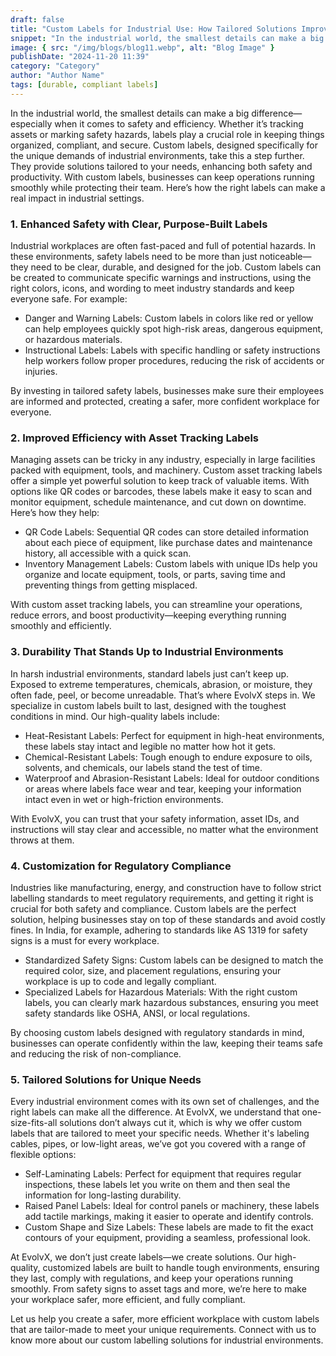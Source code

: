 ```yaml
---
draft: false
title: "Custom Labels for Industrial Use: How Tailored Solutions Improve Safety and Efficiency"
snippet: "In the industrial world, the smallest details can make a big difference—especially when it comes..."
image: { src: "/img/blogs/blog11.webp", alt: "Blog Image" }
publishDate: "2024-11-20 11:39"
category: "Category"
author: "Author Name"
tags: [durable, compliant labels]
---
```


In the industrial world, the smallest details can make a big difference—especially when it comes to safety and efficiency. Whether it’s tracking assets or marking safety hazards, labels play a crucial role in keeping things organized, compliant, and secure. Custom labels, designed specifically for the unique demands of industrial environments, take this a step further. They provide solutions tailored to your needs, enhancing both safety and productivity. With custom labels, businesses can keep operations running smoothly while protecting their team. Here’s how the right labels can make a real impact in industrial settings.

### 1. Enhanced Safety with Clear, Purpose-Built Labels

Industrial workplaces are often fast-paced and full of potential hazards. In these environments, safety labels need to be more than just noticeable—they need to be clear, durable, and designed for the job. Custom labels can be created to communicate specific warnings and instructions, using the right colors, icons, and wording to meet industry standards and keep everyone safe.
For example:

- Danger and Warning Labels: Custom labels in colors like red or yellow can help employees quickly spot high-risk areas, dangerous equipment, or hazardous materials.
- Instructional Labels: Labels with specific handling or safety instructions help workers follow proper procedures, reducing the risk of accidents or injuries.

By investing in tailored safety labels, businesses make sure their employees are informed and protected, creating a safer, more confident workplace for everyone.

### 2. Improved Efficiency with Asset Tracking Labels

Managing assets can be tricky in any industry, especially in large facilities packed with equipment, tools, and machinery. Custom asset tracking labels offer a simple yet powerful solution to keep track of valuable items. With options like QR codes or barcodes, these labels make it easy to scan and monitor equipment, schedule maintenance, and cut down on downtime.
Here’s how they help:

- QR Code Labels: Sequential QR codes can store detailed information about each piece of equipment, like purchase dates and maintenance history, all accessible with a quick scan.
- Inventory Management Labels: Custom labels with unique IDs help you organize and locate equipment, tools, or parts, saving time and preventing things from getting misplaced.

With custom asset tracking labels, you can streamline your operations, reduce errors, and boost productivity—keeping everything running smoothly and efficiently.

### 3. Durability That Stands Up to Industrial Environments

In harsh industrial environments, standard labels just can’t keep up. Exposed to extreme temperatures, chemicals, abrasion, or moisture, they often fade, peel, or become unreadable. That’s where EvolvX steps in. We specialize in custom labels built to last, designed with the toughest conditions in mind. Our high-quality labels include:

- Heat-Resistant Labels: Perfect for equipment in high-heat environments, these labels stay intact and legible no matter how hot it gets.
- Chemical-Resistant Labels: Tough enough to endure exposure to oils, solvents, and chemicals, our labels stand the test of time.
- Waterproof and Abrasion-Resistant Labels: Ideal for outdoor conditions or areas where labels face wear and tear, keeping your information intact even in wet or high-friction environments.

With EvolvX, you can trust that your safety information, asset IDs, and instructions will stay clear and accessible, no matter what the environment throws at them.

### 4. Customization for Regulatory Compliance

Industries like manufacturing, energy, and construction have to follow strict labelling standards to meet regulatory requirements, and getting it right is crucial for both safety and compliance. Custom labels are the perfect solution, helping businesses stay on top of these standards and avoid costly fines. In India, for example, adhering to standards like AS 1319 for safety signs is a must for every workplace.

- Standardized Safety Signs: Custom labels can be designed to match the required color, size, and placement regulations, ensuring your workplace is up to code and legally compliant.
- Specialized Labels for Hazardous Materials: With the right custom labels, you can clearly mark hazardous substances, ensuring you meet safety standards like OSHA, ANSI, or local regulations.

By choosing custom labels designed with regulatory standards in mind, businesses can operate confidently within the law, keeping their teams safe and reducing the risk of non-compliance.

### 5. Tailored Solutions for Unique Needs

Every industrial environment comes with its own set of challenges, and the right labels can make all the difference. At EvolvX, we understand that one-size-fits-all solutions don’t always cut it, which is why we offer custom labels that are tailored to meet your specific needs. Whether it's labeling cables, pipes, or low-light areas, we’ve got you covered with a range of flexible options:

- Self-Laminating Labels: Perfect for equipment that requires regular inspections, these labels let you write on them and then seal the information for long-lasting durability.
- Raised Panel Labels: Ideal for control panels or machinery, these labels add tactile markings, making it easier to operate and identify controls.
- Custom Shape and Size Labels: These labels are made to fit the exact contours of your equipment, providing a seamless, professional look.

At EvolvX, we don’t just create labels—we create solutions. Our high-quality, customized labels are built to handle tough environments, ensuring they last, comply with regulations, and keep your operations running smoothly. From safety signs to asset tags and more, we’re here to make your workplace safer, more efficient, and fully compliant.

Let us help you create a safer, more efficient workplace with custom labels that are tailor-made to meet your unique requirements. Connect with us to know more about our custom labelling solutions for industrial environments.
